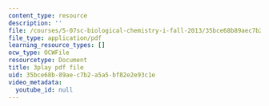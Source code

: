 ```yaml
---
content_type: resource
description: ''
file: /courses/5-07sc-biological-chemistry-i-fall-2013/35bce68b89aec7b2a5a5bf82e2e93c1e_VykaDbJIb8A.pdf
file_type: application/pdf
learning_resource_types: []
ocw_type: OCWFile
resourcetype: Document
title: 3play pdf file
uid: 35bce68b-89ae-c7b2-a5a5-bf82e2e93c1e
video_metadata:
  youtube_id: null
---
```

